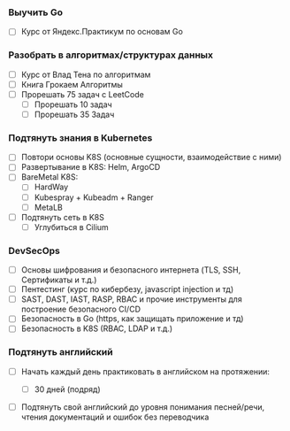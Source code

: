 ### Выучить Go
- [ ] Курс от Яндекс.Практикум по основам Go
### Разобрать в  алгоритмах/структурах данных
- [ ] Курс от Влад Тена по алгоритмам
- [ ] Книга Грокаем Алгоритмы
- [ ] Прорешать 75 задач с LeetCode
	- [ ] Прорешать 10 задач
	- [ ] Прорешать 35 Задач
### Подтянуть знания в Kubernetes
- [ ] Повтори основы K8S (основные сущности, взаимодействие с ними)
- [ ] Развертывание в K8S: Helm, ArgoCD 
- [ ] BareMetal K8S:
	- [ ] HardWay 
	- [ ] Kubespray + Kubeadm + Ranger
	- [ ] MetaLB
- [ ] Подтянуть сеть в K8S
	- [ ] Углубиться в Cilium 
### DevSecOps
- [ ] Основы шифрования и безопасного интернета (TLS, SSH, Сертификаты и т.д.)
- [ ] Пентестинг (курс по кибербезу, javascript injection и тд)
- [ ] SAST, DAST, IAST, RASP, RBAC и прочие инструменты для построение безопасного CI/CD
- [ ] Безопасность в Go (https, как защищать приложение и тд)
- [ ] Безопасность в K8S (RBAC, LDAP и т.д.)
### Подтянуть английский
- [ ] Начать каждый день практиковать в английском на протяжении:
	- [ ] 30 дней (подряд)
- [ ] Подтянуть свой английский до уровня понимания песней/речи, чтения документаций и ошибок без переводчика 


